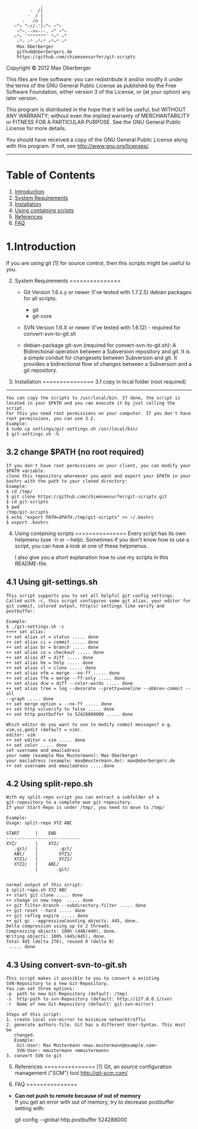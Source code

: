 <pre><code>
             ,
         -  /|
        -  / |
      -   /o |
   ~^~ ^~//-'|~^~ ~^~
    ~^~.-->>---. ~^ ~^~
   ~^~ `"""""""` ^~^ ~^
    ~^~ ~^ ~^~^ ~^~^ ~^
    Max Oberberger
    github@oberbergers.de
    https://github.com/chiemseesurfer/git-scripts
</code></pre>


Copyright &copy; 2012 Max Oberberger

This files are free software: you can redistribute it and/or modify
it under the terms of the GNU General Public License as published by
the Free Software Foundation, either version 3 of the License, or
(at your option) any later version.

This program is distributed in the hope that it will be useful,
but WITHOUT ANY WARRANTY; without even the implied warranty of
MERCHANTABILITY or FITNESS FOR A PARTICULAR PURPOSE. See the
GNU General Public License for more details.

You should have received a copy of the GNU General Public License
along with this program. If not, see <http://www.gnu.org/licenses/>.

* * *


Table of Contents
=================
1. [Introduction]()
2. [System Requirements]()
3. [Installation]()
4. [Using containing scripts]()
5. [References]()
6. [FAQ]()


1.Introduction
===============
If you are using git [1] for source control, then this scripts might be useful
to you.


2. System Requirements
===============
	- Git Version 1.6.x.y or newer (I've tested with 1.7.2.5)
	  debian packages for all scripts:
		* git
		* git-core

	- SVN Version 1.6.X or newer (I've tested with 1.6.12) - required for
	  convert-svn-to-git.sh

	- debian-package git-svn (required for convert-svn-to-git.sh): A 
	  Bidirectional operation between a Subversion repository and git. 
	  It is a simple conduit for changesets between Subversion and 
	  git. It provides a bidirectional flow of changes between a 
	  Subversion and a git repository.


3. Installation
===============
3.1 copy in local folder (root required)
---------------
	You can copy the scripts to /usr/local/bin. If done, the script is
	located in your $PATH and you can execute it by just calling the script.
	For this you need root permissions on your computer. If you don't have
	root permissions, you can use 3.2.
	Example:
	$ sudo cp settings/git-settings.sh /usr/local/bin/
	$ git-settings.sh -h

3.2 change $PATH (no root required)
---------------
	If you don't have root permissions on your client, you can modify your
	$PATH variable.
	clone this repository whereever you want and export your $PATH in your
	bashrc with the path to your cloned directory:
	Example:
	$ cd /tmp/
	$ git clone https://github.com/chiemseesurfer/git-scripts.git
	$ cd git-scripts
	$ pwd
	/tmp/git-scripts
	$ echo "export PATH=$PATH:/tmp/git-scripts" >> ~/.bashrc
	$ export .bashrc


4. Using containing scripts
===============
	Every script has its own helpmenu (use -h or --help). Sometimes if you
	don't know how to use a script, you can have a look at one of these 
	helpmenus.

	I also give you a short explanation how to use my scripts in this
	README-file.

4.1 Using git-settings.sh
---------------
	This script supports you to set all helpful git config settings.
	Called with -c, this script configures some git alias, your editor for
	git commit, colored output, http(s) settings like verify and postbuffer.

	Example:
	$ ./git-settings.sh -c
	++++ set alias:
	++ set alias st = status ..... done
	++ set alias ci = commit ..... done
	++ set alias br = branch ..... done
	++ set alias co = checkout ..... done
	++ set alias df = diff ..... done
	++ set alias he = help ..... done
	++ set alias cl = clone ..... done
	++ set alias nfm = merge --no-ff ..... done
	++ set alias ffm = merge --ff-only ..... done
	++ set alias dcw = diff --color-words ..... done
	++ set alias tree = log --decorate --pretty=oneline --abbrev-commit --all
	--graph ..... done
	++ set merge option = --no-ff ..... done
	++ set http sslverify to false ..... done
	++ set http postbuffer to 52428800000 ..... done

	Which editor do you want to use to modify commit messages? e.g.
	vim,vi,gedit (default = vim).
	editor: vim
	++ set editor = vim ..... done
	++ set color ..... done
	set username and emailadress
	your name (example Max Mustermann): Max Oberberger
	your mailadress (example: max@mustermann.de): max@oberbergers.de
	++ set username and emailadress .....done


4.2 Using split-repo.sh
---------------
	With my split-repo script you can extract a subfolder of a
	git-repository to a complete own git-repository.
	If your Start-Repo is under /tmp/, you need to move to /tmp/
	
	Example:
	Usage: split-repo XYZ ABC

	START      |    END
	----------------------------
	XYZ/       |    XYZ/
	   .git/   |        .git/
	   ABC/    |        XYZ1/
	   XYZ1/   |        XYZ2/
	   XYZ2/   |    ABC/
	           |       .git/


	normal output of this script:
	$ split-repo.sh XYZ ABC
	++ start git clone ..... done
	++ change in new repo  ..... done
	++ git filter-branch --subdirectory-filter ..... done
	++ git reset --hard ..... done
	++ git reflog expire ..... done
	++ git gc --aggressiveCounting objects: 445, done.
	Delta compression using up to 2 threads.
	Compressing objects: 100% (440/440), done.
	Writing objects: 100% (445/445), done.
	Total 445 (delta 276), reused 0 (delta 0)
	 ..... done

4.3 Using convert-svn-to-git.sh
---------------
	This script makes it possible to you to convert a existing
	SVN-Repository to a new Git-Repository.
	You can set three options:
	-p	path to new Git-Repository (default: /tmp)
	-s	http-path to svn-Repository (default: http://127.0.0.1/svn)
	-r	Name of new Git-Repository (default: git-svn-mirror)
	
	Steps of this script:
	1. create local svn-mirror to minimize networktraffic
	2. generate authors-file. Git has a different User-Syntax. This must be
	   changed.
	   Example:
		Git-User: Max Mustermann <max.mustermann@example.com>
		SVN-User: mmustermann <mmustermann>
	3. convert SVN to git

5. References
===============
[1] Git, an source configuration management ("SCM") tool
    http://git-scm.com/

6. FAQ
===============
- **Can not push to remote because of out of memory**  
 If you get an error with out of memory, try to decrease postbuffer setting
 with:

    git config --global http.postbuffer 524288000
